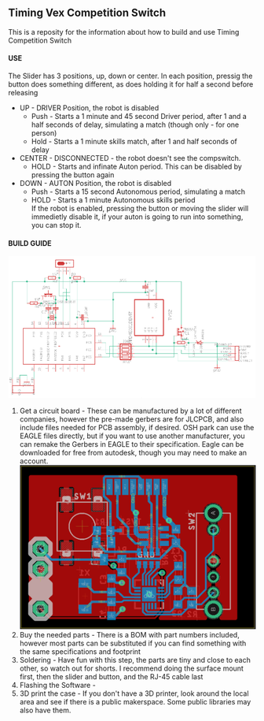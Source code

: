 ## __Timing Vex Competition Switch__  
This is a reposity for the information about how to build and use Timing Competition Switch  
#### USE  
The Slider has 3 positions, up, down or center. In each position, pressig the button does something different, as does holding it for half a second before releasing  
- UP - DRIVER Position, the robot is disabled
    - Push - Starts a 1 minute and 45 second Driver period, after 1 and a half seconds of delay, simulating a match (though only - for one person)
    - Hold - Starts a 1 minute skills match, after 1 and half seconds of delay
- CENTER - DISCONNECTED - the robot doesn't see the compswitch.
    - HOLD - Starts and infinate Auton period. This can be disabled by pressing the button again
- DOWN - AUTON Position, the robot is disabled
    - Push - Starts a 15 second Autonomous period, simulating a match
    - HOLD - Starts a 1 minute Autonomous skills period  
If the robot is enabled, pressing the button or moving the slider will immedietly disable it, if your auton is going to run into something, you can stop it.
#### BUILD GUIDE
![Schematic for the competition switch](https://github.com/Puzzlers100/TimingSwitch/blob/master/docPics/Schematic.png)
1. Get a circuit board - These can be manufactured by a lot of different companies, however the pre-made gerbers are for JLCPCB, and also include files needed for PCB assembly, if desired. OSH park can use the EAGLE files directly, but if you want to use another manufacturer, you can remake the Gerbers in EAGLE to their specification. Eagle can be downloaded for free from autodesk, though you may need to make an account. ![An image of the circuit Board](https://github.com/Puzzlers100/TimingSwitch/blob/master/docPics/board.png)
2. Buy the needed parts - There is a BOM with part numbers included, however most parts can be substituted if you can find something with the same specifications and footprint 
3. Soldering - Have fun with this step, the parts are tiny and close to each other, so watch out for shorts. I recommend doing the surface mount first, then the slider and button, and the RJ-45 cable last
4.  Flashing the Software - 
5.  3D print the case - If you don't have a 3D printer, look around the local area and see if there is a public makerspace. Some public libraries may also have them. 
